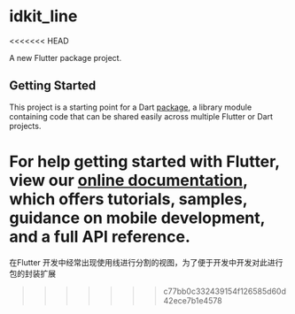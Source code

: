 # idkit_line
<<<<<<< HEAD

A new Flutter package project.

## Getting Started

This project is a starting point for a Dart
[package](https://flutter.dev/developing-packages/),
a library module containing code that can be shared easily across
multiple Flutter or Dart projects.

For help getting started with Flutter, view our 
[online documentation](https://flutter.dev/docs), which offers tutorials, 
samples, guidance on mobile development, and a full API reference.
=======
在Flutter 开发中经常出现使用线进行分割的视图，为了便于开发中开发对此进行包的封装扩展
>>>>>>> c77bb0c332439154f126585d60d42ece7b1e4578
